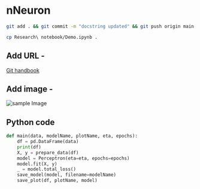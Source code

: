 # nNeuron

```bash 
git add . && git commit -m "docstring updated" && git push origin main
```

```bash
cp Research\ notebook/Demo.ipynb . 
```
## Add URL - 
[Git handbook](https://guides.github.com/introduction/git-handbook/)

## Add image -
![sample Image](nNeuron/plots/and.png)


## Python code

```python
def main(data, modelName, plotName, eta, epochs):
    df = pd.DataFrame(data)
    print(df)
    X, y = prepare_data(df)
    model = Perceptron(eta=eta, epochs=epochs)
    model.fit(X, y)
    _ = model.total_loss()
    save_model(model, filename=modelName)
    save_plot(df, plotName, model)
```